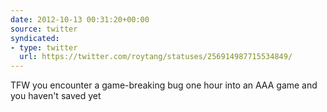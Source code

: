 ```yaml
---
date: 2012-10-13 00:31:20+00:00
source: twitter
syndicated:
- type: twitter
  url: https://twitter.com/roytang/statuses/256914987715534849/
---
```


TFW you encounter a game-breaking bug one hour into an AAA game and you haven't saved yet